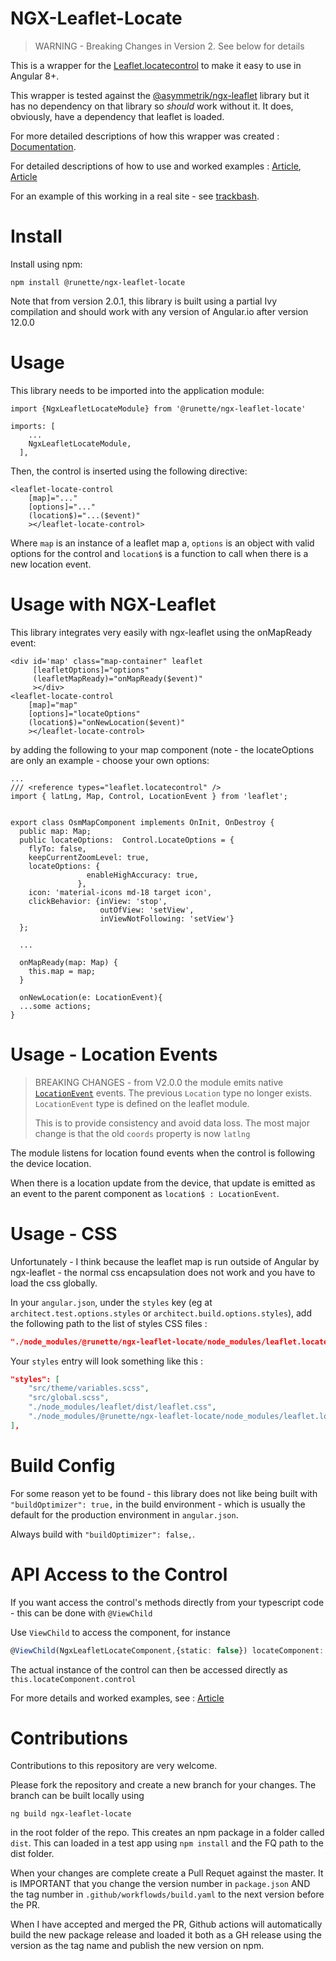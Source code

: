 # NGX-Leaflet-Locate

>
>WARNING - Breaking Changes in Version 2. See below for details
>

This is a wrapper for the [Leaflet.locatecontrol](https://github.com/domoritz/leaflet-locatecontrol) to make it easy to use in Angular 8+.

This wrapper is tested against the [@asymmetrik/ngx-leaflet](https://github.com/Asymmetrik/ngx-leaflet) library but it has no dependency on that library so *should* work without it. It does, obviously, have a dependency that leaflet is loaded.

For more detailed descriptions of how this wrapper was created : [Documentation](https://runette.gitbook.io/alcm/).

For detailed descriptions of how to use and worked examples : [Article](https://medium.com/runic-software/quick-guide-to-leaflet-controls-in-angular-io-1b35d0807bdb), [Article](https://medium.com/runic-software/advanced-interactive-maps-in-angular-with-leaflet-68baafa03f72)

For an example of this working in a real site - see [trackbash](https://trackbash.co.uk).

# Install

Install using npm:

```
npm install @runette/ngx-leaflet-locate
```

Note that from version 2.0.1, this library is built using a partial Ivy compilation and should work with any version of Angular.io after version 12.0.0

# Usage

This library needs to be imported into the application module:

```
import {NgxLeafletLocateModule} from '@runette/ngx-leaflet-locate'

imports: [
    ...
    NgxLeafletLocateModule,
  ],
```

Then, the control is inserted using the following directive:

```
<leaflet-locate-control 
    [map]="..."
    [options]="..."
    (location$)="...($event)"
    ></leaflet-locate-control>
```

Where `map` is an instance of a leaflet map a, `options` is an object with valid options for the control and `location$` is a function to call when there is a new location event.

# Usage with NGX-Leaflet

This library integrates very easily with ngx-leaflet using the onMapReady event:

```
<div id='map' class="map-container" leaflet
     [leafletOptions]="options"
     (leafletMapReady)="onMapReady($event)"
     ></div>
<leaflet-locate-control 
    [map]="map"
    [options]="locateOptions"
    (location$)="onNewLocation($event)"
    ></leaflet-locate-control>
```
by adding the following to your map component (note - the locateOptions are only an example - choose your own options:

```
...
/// <reference types="leaflet.locatecontrol" />
import { latLng, Map, Control, LocationEvent } from 'leaflet';


export class OsmMapComponent implements OnInit, OnDestroy {
  public map: Map;
  public locateOptions:  Control.LocateOptions = {
    flyTo: false,
    keepCurrentZoomLevel: true,
    locateOptions: {
                 enableHighAccuracy: true,
               },
    icon: 'material-icons md-18 target icon',
    clickBehavior: {inView: 'stop',
                    outOfView: 'setView',
                    inViewNotFollowing: 'setView'}
  };
  
  ...
  
  onMapReady(map: Map) {
    this.map = map;
  }
  
  onNewLocation(e: LocationEvent){
  ...some actions;
}
```

# Usage - Location Events

>
>BREAKING CHANGES - from V2.0.0 the module emits native [`LocationEvent`](https://leafletjs.com/reference-1.6.0.html#locationevent) events.
>The previous `Location` type no longer exists. `LocationEvent` type is defined on the leaflet module.
>
> This is to provide consistency and avoid data loss. The most major change is that the old `coords` property is now `latlng`
>

The module listens for location found events when the control is following the device location.

When there is a location update from the device, that update is emitted as an event to the parent component as `location$ : LocationEvent`.

# Usage - CSS

Unfortunately - I think because the leaflet map is run outside of Angular by ngx-leaflet - the normal css encapsulation does not work and you have to load the css globally.

In your `angular.json`, under the `styles` key (eg at `architect.test.options.styles` or `architect.build.options.styles`), add the following path to the list of styles CSS files :
```JSON
"./node_modules/@runette/ngx-leaflet-locate/node_modules/leaflet.locatecontrol/dist/L.Control.Locate.css"
```

Your `styles` entry will look something like this :
```JSON
"styles": [
    "src/theme/variables.scss",
    "src/global.scss",
    "./node_modules/leaflet/dist/leaflet.css",
    "./node_modules/@runette/ngx-leaflet-locate/node_modules/leaflet.locatecontrol/dist/L.Control.Locate.css"
],
```


# Build Config

For some reason yet to be found - this library does not like being built with `"buildOptimizer": true,` in the build environment - which is usually the default for the production environment in `angular.json`.

Always build with `"buildOptimizer": false,`.

# API Access to the Control

If you want access the control's methods directly from your typescript code - this can be done with `@ViewChild`

Use `ViewChild` to access the component, for instance 

```ts
@ViewChild(NgxLeafletLocateComponent,{static: false}) locateComponent: NgxLeafletLocateComponent;
```

The actual instance of the control can then be accessed directly as `this.locateComponent.control`

For more details and worked examples, see : [Article](https://medium.com/runic-software/advanced-interactive-maps-in-angular-with-leaflet-68baafa03f72)

# Contributions

Contributions to this repository are very welcome.

Please fork the repository and create a new branch for your changes. The branch can be built locally using 

```
ng build ngx-leaflet-locate
```

in the root folder of the repo. This creates an npm package in a folder called `dist`. This can loaded in a test app using `npm install` and the FQ path to the dist folder.

When your changes are complete create a Pull Requet against the master. It is IMPORTANT that you change the version number in `package.json` AND the tag number in `.github/workflowds/build.yaml` to the next version before the PR.

When I have accepted and merged the PR, Github actions will automatically build the new package release and loaded it both as a GH release using the version as the tag name and publish the new version on npm.
